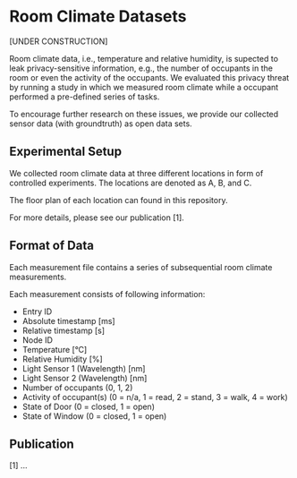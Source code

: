 # Room Climate Datasets

[UNDER CONSTRUCTION]

Room climate data, i.e., temperature and relative humidity, is supected to leak privacy-sensitive information, e.g., the number of occupants in the room or even the activity of the occupants. We evaluated this privacy threat by running a study in which we measured room climate while a occupant performed a pre-defined series of tasks.

To encourage further research on these issues, we provide our collected sensor data (with groundtruth) as open data sets.

## Experimental Setup

We collected room climate data at three different locations in form of controlled experiments. The locations are denoted as A, B, and C. 

The floor plan of each location can found in this repository.

For more details, please see our publication [1].

## Format of Data

Each measurement file contains a series of subsequential room climate measurements. 

Each measurement consists of following information:

* Entry ID
* Absolute timestamp [ms]
* Relative timestamp [s]
* Node ID
* Temperature [°C]
* Relative Humidity [%]
* Light Sensor 1 (Wavelength) [nm]
* Light Sensor 2 (Wavelength) [nm]
* Number of occupants (0, 1, 2)
* Activity of occupant(s) (0 = n/a, 1 = read, 2 = stand, 3 = walk, 4 = work)
* State of Door (0 = closed, 1 = open)
* State of Window (0 = closed, 1 = open)

## Publication

[1] ...
